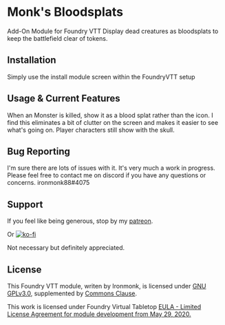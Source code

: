 # Monk's Bloodsplats
Add-On Module for Foundry VTT
Display dead creatures as bloodsplats to keep the battlefield clear of tokens.

## Installation
Simply use the install module screen within the FoundryVTT setup

## Usage & Current Features
When an Monster is killed, show it as a blood splat rather than the icon.  I find this eliminates a bit of clutter on the screen and makes it easier to see what's going on.  Player characters still show with the skull.

## Bug Reporting
I'm sure there are lots of issues with it.  It's very much a work in progress.
Please feel free to contact me on discord if you have any questions or concerns. ironmonk88#4075

## Support

If you feel like being generous, stop by my <a href="https://www.patreon.com/ironmonk">patreon</a>.

Or [![ko-fi](https://ko-fi.com/img/githubbutton_sm.svg)](https://ko-fi.com/R6R7BH5MT)

Not necessary but definitely appreciated.

## License
This Foundry VTT module, writen by Ironmonk, is licensed under [GNU GPLv3.0](https://www.gnu.org/licenses/gpl-3.0.en.html), supplemented by [Commons Clause](https://commonsclause.com/).

This work is licensed under Foundry Virtual Tabletop <a href="https://foundryvtt.com/article/license/">EULA - Limited License Agreement for module development from May 29, 2020.</a>
